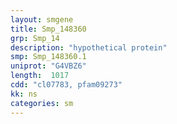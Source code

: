 ```yaml
---
layout: smgene
title: Smp_148360
grp: Smp_14
description: "hypothetical protein"
smp: Smp_148360.1
uniprot: "G4VBZ6"
length:  1017
cdd: "cl07783, pfam09273"
kk: ns
categories: sm
---
```

